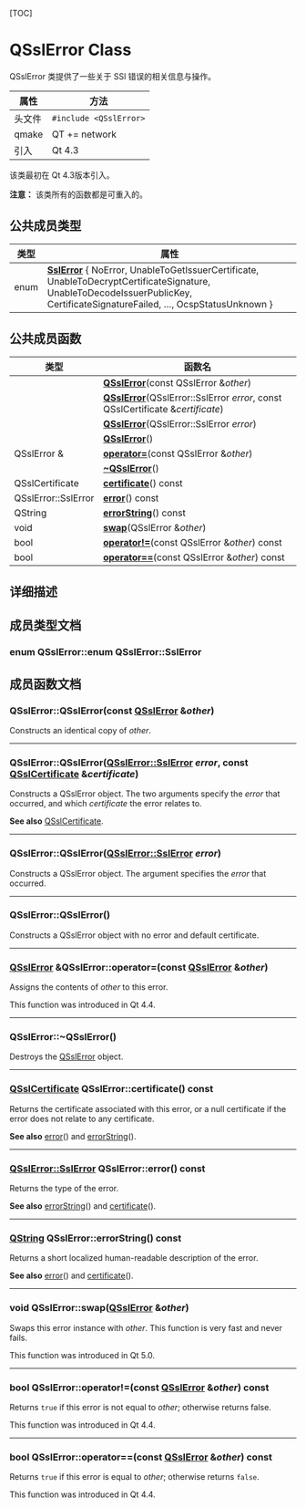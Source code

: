 [TOC]



# QSslError Class

QSslError 类提供了一些关于 SSl 错误的相关信息与操作。

| 属性   | 方法                   |
| ------ | ---------------------- |
| 头文件 | `#include <QSslError>` |
| qmake  | QT += network          |
| 引入   | Qt 4.3                 |

该类最初在 Qt 4.3版本引入。

**注意：** 该类所有的函数都是可重入的。



## 公共成员类型

| 类型 | 属性                                                         |
| ---- | ------------------------------------------------------------ |
| enum | **[SslError](qthelp://org.qt-project.qtnetwork.5150/qtnetwork/qsslerror.html#SslError-enum)** { NoError, UnableToGetIssuerCertificate, UnableToDecryptCertificateSignature, UnableToDecodeIssuerPublicKey, CertificateSignatureFailed, …, OcspStatusUnknown } |



## 公共成员函数

| 类型                | 函数名                                                       |
| ------------------- | ------------------------------------------------------------ |
|                     | **[QSslError](qthelp://org.qt-project.qtnetwork.5150/qtnetwork/qsslerror.html#QSslError-3)**(const QSslError &*other*) |
|                     | **[QSslError](qthelp://org.qt-project.qtnetwork.5150/qtnetwork/qsslerror.html#QSslError-2)**(QSslError::SslError *error*, const QSslCertificate &*certificate*) |
|                     | **[QSslError](qthelp://org.qt-project.qtnetwork.5150/qtnetwork/qsslerror.html#QSslError-1)**(QSslError::SslError *error*) |
|                     | **[QSslError](qthelp://org.qt-project.qtnetwork.5150/qtnetwork/qsslerror.html#QSslError)**() |
| QSslError &         | **[operator=](qthelp://org.qt-project.qtnetwork.5150/qtnetwork/qsslerror.html#operator-eq-1)**(const QSslError &*other*) |
|                     | **[~QSslError](qthelp://org.qt-project.qtnetwork.5150/qtnetwork/qsslerror.html#dtor.QSslError)**() |
| QSslCertificate     | **[certificate](qthelp://org.qt-project.qtnetwork.5150/qtnetwork/qsslerror.html#certificate)**() const |
| QSslError::SslError | **[error](qthelp://org.qt-project.qtnetwork.5150/qtnetwork/qsslerror.html#error)**() const |
| QString             | **[errorString](qthelp://org.qt-project.qtnetwork.5150/qtnetwork/qsslerror.html#errorString)**() const |
| void                | **[swap](qthelp://org.qt-project.qtnetwork.5150/qtnetwork/qsslerror.html#swap)**(QSslError &*other*) |
| bool                | **[operator!=](qthelp://org.qt-project.qtnetwork.5150/qtnetwork/qsslerror.html#operator-not-eq)**(const QSslError &*other*) const |
| bool                | **[operator==](qthelp://org.qt-project.qtnetwork.5150/qtnetwork/qsslerror.html#operator-eq-eq)**(const QSslError &*other*) const |



## 详细描述



## 成员类型文档

### enum QSslError::enum QSslError::SslError



## 成员函数文档

### QSslError::**QSslError**(const [QSslError](qthelp://org.qt-project.qtnetwork.5150/qtnetwork/qsslerror.html#QSslError) &*other*)

Constructs an identical copy of *other*.

---

### QSslError::**QSslError**([QSslError::SslError](qthelp://org.qt-project.qtnetwork.5150/qtnetwork/qsslerror.html#SslError-enum) *error*, const [QSslCertificate](qthelp://org.qt-project.qtnetwork.5150/qtnetwork/qsslcertificate.html) &*certificate*)

Constructs a QSslError object. The two arguments specify the *error* that occurred, and which *certificate* the error relates to.

**See also** [QSslCertificate](qthelp://org.qt-project.qtnetwork.5150/qtnetwork/qsslcertificate.html).

---

### QSslError::**QSslError**([QSslError::SslError](qthelp://org.qt-project.qtnetwork.5150/qtnetwork/qsslerror.html#SslError-enum) *error*)

Constructs a QSslError object. The argument specifies the *error* that occurred.

---

### QSslError::**QSslError**()

Constructs a QSslError object with no error and default certificate.

---

### [QSslError](qthelp://org.qt-project.qtnetwork.5150/qtnetwork/qsslerror.html#QSslError) &QSslError::**operator=**(const [QSslError](qthelp://org.qt-project.qtnetwork.5150/qtnetwork/qsslerror.html#QSslError) &*other*)

Assigns the contents of *other* to this error.

This function was introduced in Qt 4.4.

---

### QSslError::~QSslError()

Destroys the [QSslError](qthelp://org.qt-project.qtnetwork.5150/qtnetwork/qsslerror.html) object.

---

### [QSslCertificate](qthelp://org.qt-project.qtnetwork.5150/qtnetwork/qsslcertificate.html) QSslError::**certificate**() const

Returns the certificate associated with this error, or a null certificate if the error does not relate to any certificate.

**See also** [error](qthelp://org.qt-project.qtnetwork.5150/qtnetwork/qsslerror.html#error)() and [errorString](qthelp://org.qt-project.qtnetwork.5150/qtnetwork/qsslerror.html#errorString)().

---

### [QSslError::SslError](qthelp://org.qt-project.qtnetwork.5150/qtnetwork/qsslerror.html#SslError-enum) QSslError::**error**() const

Returns the type of the error.

**See also** [errorString](qthelp://org.qt-project.qtnetwork.5150/qtnetwork/qsslerror.html#errorString)() and [certificate](qthelp://org.qt-project.qtnetwork.5150/qtnetwork/qsslerror.html#certificate)().

---

### [QString](qthelp://org.qt-project.qtnetwork.5150/qtcore/qstring.html) QSslError::**errorString**() const

Returns a short localized human-readable description of the error.

**See also** [error](qthelp://org.qt-project.qtnetwork.5150/qtnetwork/qsslerror.html#error)() and [certificate](qthelp://org.qt-project.qtnetwork.5150/qtnetwork/qsslerror.html#certificate)().

---

### void QSslError::**swap**([QSslError](qthelp://org.qt-project.qtnetwork.5150/qtnetwork/qsslerror.html#QSslError) &*other*)

Swaps this error instance with *other*. This function is very fast and never fails.

This function was introduced in Qt 5.0.

---

### bool QSslError::**operator!=**(const [QSslError](qthelp://org.qt-project.qtnetwork.5150/qtnetwork/qsslerror.html#QSslError) &*other*) const

Returns `true` if this error is not equal to *other*; otherwise returns false.

This function was introduced in Qt 4.4.

---

### bool QSslError::**operator==**(const [QSslError](qthelp://org.qt-project.qtnetwork.5150/qtnetwork/qsslerror.html#QSslError) &*other*) const

Returns `true` if this error is equal to *other*; otherwise returns `false`.

This function was introduced in Qt 4.4.